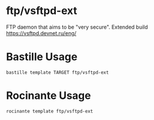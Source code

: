 # ftp/vsftpd-ext
FTP daemon that aims to be "very secure". Extended build
https://vsftpd.devnet.ru/eng/

# Bastille Usage
```shell
bastille template TARGET ftp/vsftpd-ext
```

# Rocinante Usage
```shell
rocinante template ftp/vsftpd-ext
```

